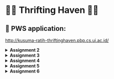 # :handbag::scarf: Thrifting Haven :boot::coat:

## :link: PWS application:
http://kusuma-ratih-thriftinghaven.pbp.cs.ui.ac.id/


<details>
<Summary><b>Assignment 2</b></summary>


## [ASSIGNMENT 2](https://pbp-fasilkom-ui.github.io/ganjil-2025/en/assignments/individual/assignment-2)

## :memo: How to implement the checklist

### :ballot_box_with_check: Create a new Django Project
In order to create a new Django Project we have to:
+ Create a new directory named `thrifting-haven` and open the command prompt inside the new directory.
+ Create a virtual environment by running the command below
```
python -m venv env
```
+ Then activate the virtual environment with the following command, indicated with (env) on the terminal input line.
```
env\Scripts\activate
```
Afterwards, we set up dependencies in the same directory.
+ Create a `requirements.txt` file and add the following dependencies
```
django
gunicorn
whitenoise
psycopg2-binary
requests
urllib3
```
+ We install the dependencies by running the following command
```
pip install -r requirements.txt
```
Finally, we create a Django project named thrifting_haven by running the following command
```
django-admin startproject thrifting_haven .
```
Lastly, we need to configure the project and run the server.
+ To deploy we add the following to `ALLOWED_HOSTS` in `settings.py`:
```
ALLOWED_HOSTS = ["localhost", "127.0.0.1"]
```
+ Ensure `manage.py` is in the terminal’s active directory, then start the server with:
```
python manage.py runserver
```

### :ballot_box_with_check: Create an application with the name `main` in the project

Create a new application called `main` inside the `thrifting-haven` project by running the following command
```
python manage.py startapp main
```
To go into the next step, we make sure that the `settings.py` file inside `thrifting_haven` project directory has 'main' added to the `INSTALL_APPS` variable as shown below
```
INSTALLED_APPS = [
    ...,
    'main'
]
```

### :ballot_box_with_check: Perform routing in the project so that the application main can run
In order to configure the URL routing for the 'main' application we need to:
+ Create a `urls.py` file in the `main` directory with the following contents:
```
from django.urls import path
from main.views import show_main

app_name = 'main'

urlpatterns = [
    path('', show_main, name='show_main'),
]
```

### :ballot_box_with_check: Create a model in the application `main` with the name `Product` 
The following needs to be put into `models.py` in order to have the following attributes:
+ `name` as the name of the item with type CharField.
+ `price` as the price of the item with type IntegerField.
+ `description` as the description of the item with type TextField.
```
from django.db import models

class Product(models.Model):
    name = models.CharField(max_length=100)
    price = models.IntegerField()
    description = models.TextField()
    condition = models.CharField(max_length=100)
```

### :ballot_box_with_check: Create a function in `views.py` to return to an HTML template that displays the name of the application and your name and class
The code declares the show_main function, which accepts a request parameter. We hereby add a function that will handle HTTP requests and return the appropriate view such as the following:
```
from django.shortcuts import render

def show_main(request):
    context = {
        'application_name' : 'thrifting-haven',
        'class': 'PBD',
        'name': 'Kusuma Ratih Hanindyani'
    }

    return render(request, "main.html", context)
```

### :ballot_box_with_check: Create a routing in `urls.py` for the application `main` to map the function created in `views.py`
To add a URL route in the project's urls.py to connect it to the main view we need to open the `urls.py` file inside of the `thrifting_haven` project directory, not the one inside the `main` directory.

+ Import the include function from django.urls.
```
...
from django.urls import path, include
```

+ Add the following URL route to direct to the main view within the urlpatterns variable.
```
urlpatterns = [
    ...
    path('', include('main.urls')),
    ...
]
```

### :ballot_box_with_check: Perform deployment to PWS so that it can be accessed by others via the Internet
In order to deploy to PWS at https://pbp.cs.ui.ac.id we have to:
+ create a new project labeled as `thriftinghaven`
+ on the `settings.py` file of the Django project, add the PWS deployment URL to the ALLOWED_HOSTS field such as shown below
```
ALLOWED_HOSTS = ["localhost", "127.0.0.1","kusuma-ratih-thriftinghaven.pbp.cs.ui.ac.id"]
```
+ Do a git `add`, `commit`, and `push` for deployment to the PWS.

## :ballot_box_with_check: Create a `README.md` that contains a link to the PWS application that has been deployed
To create a README.md, simply open the used IDE (VS code) and add a `README.md` file to the project directory `thrifting-haven`.

## :bar_chart: Diagram that contains the request client to a Django-based web application and the response it gives, explaining the relationship between `urls.py`, `views.py`, `models.py`, and the `html` file
![diagram](diagram.png)
+ The user's request will first be processed and then forwarded to the appropriate view.
+ The view will then read/write data from the Model and use a Template to display and return the response to the user.

## :outbox_tray: The use of `git` in software development 

Git is essential in software development for managing code versions and enabling collaboration. It allows multiple developers to work on different parts of a project simultaneously by using branches, which can later be merged into the main codebase. Git also tracks changes, providing a history of modifications that makes it easy to revert to previous versions if needed. It also integrates with platforms like GitHub or GitLab, facilitating code reviews and ensuring code quality. 

## :chart_with_upwards_trend: Why Django is used as the starting point for learning software development

Django is a popular choice for beginners because it’s simple, easy to understand, and comes with many built-in tools that make web development easier. Since it’s based on Python, which is known for its clear and straightforward syntax, it's great for learning. Django helps you focus on building your project without worrying too much about complex details, like handling databases or user logins. It also teaches good practices in organizing code, making it a solid foundation for anyone starting in software development.

## :bulb: Why the Django model is called an ORM

Django’s model is called an ORM (Object-Relational Mapper) because it helps you work with databases using Python code instead of writing SQL queries. It turns Python classes into database tables and class attributes into table columns. This makes it easier to manage the database, letting you add, update, or delete data using Python without needing to learn SQL.

</details>

<details>
<Summary><b>Assignment 3</b></summary>


## [ASSIGNMENT 3](https://pbp-fasilkom-ui.github.io/ganjil-2025/en/assignments/individual/assignment-3)

### :ballot_box_with_check: Creating a form input to add a model

In order to reduce the possibility of redundancy of code we create a skeleton that acts as a base for views.
+ Create a directory `templates` in the `main` directory and create a new HTML file named `base.html`. 
+ In the `settings.py` file of the `thrifting_haven` directory you add the following to the `TEMPLATES` variable 
```
'DIRS': [BASE_DIR / 'templates'],
```

+ Create a new file in the `main` directory with the name `forms.py` so that it can receive Product datas
```
from django.forms import ModelForm
from main.models import Product

class ThriftEntryForm(ModelForm):
    class Meta:
        model = Product
        fields = ["name", "price", "description", "condition"]
```
+ Change the Primary Key From Integer to UUID by adding the following to the `main` subdirectory
```
import uuid  # add this line at the very top
...
class Product(models.Model):
    id = models.UUIDField(primary_key=True, default=uuid.uuid4, editable=False)  # add this line
...
```
+ Open the `views.py` file in the `main` directory and add `from django.shortcuts import render, redirect` at the top of the file
+ Create a new function to add new products
```
def create_product(request):
    form = ThriftEntryForm(request.POST or None)

    if form.is_valid() and request.method == "POST":
        form.save()
        return redirect('main:show_main')

    context = {'form': form}
    return render(request, "create_product.html", context)
```
+ Create a HTML template to display the form and add it to `urls.py` in the `main` directory
```
urlpatterns = [
    path('', show_main, name='show_main'),
    path('create-product', create_product, name='create_product'),
]
```

### :ballot_box_with_check: Add 4 views to view the added objects in XML, JSON, XML by ID, and JSON by ID formats

To access the XML and JSON data from the forms directly we insert the following functions into `views.py`
```
def show_xml(request):
    data = Product.objects.all()
    return HttpResponse(serializers.serialize("xml", data), content_type="application/xml")

def show_json(request):
    data = Product.objects.all()
    return HttpResponse(serializers.serialize("json", data), content_type="application/json")

def show_xml_by_id(request, id):
    data = Product.objects.filter(pk=id)
    return HttpResponse(serializers.serialize("xml", data), content_type="application/xml")

def show_json_by_id(request, id):
    data = Product.objects.filter(pk=id)
    return HttpResponse(serializers.serialize("json", data), content_type="application/json")
```

### :ballot_box_with_check: Create URL routing for each of the views added

To create URL routing for each of the views added we have to:
+ Open the `urls.py` file in the `main` directory and import the previous functions such as the following
```
from main.views import show_main, create_product, show_xml, show_json, show_xml_by_id, show_json_by_id
```
+ Add the URL path to the `urlpatterns` variable in the `urls.py` file in the `main` directory to access the functions that were imported such as the following
```
    path('xml/', show_xml, name='show_xml'),
    path('json/', show_json, name='show_json'),
    path('xml/<str:id>/', show_xml_by_id, name='show_xml_by_id'),
    path('json/<str:id>/', show_json_by_id, name='show_json_by_id'),
```

## :mailbox_with_mail: Why we need data delivery in implementing a platform

The main reason data delivery is essential in implementing a platform is to ensure that users receive the information they need quickly and accurately, enabling seamless interaction with the platform. This enhances the user experience by ensuring real-time data access, maintaining data consistency, and supporting essential platform functions like displaying content, processing transactions, and integrating with external systems, all while ensuring performance and security.

## :file_folder: XML or JSON

I prefer JSON over XML because it's simpler and easier to work with. JSON has a compact, readable format that's quicker to write, parse, and debug compared to XML, which can be more complex and harder to read. Since JSON works well with JavaScript and other programming languages, it's perfect for modern web development and APIs where speed and efficiency are important. While XML has extra features like namespaces and schemas, these are often not needed for most applications today, which is why JSON is more popular.

## :clipboard: The functional usage of `is_valid()` method in Django forms and why we need the method in forms

The is_valid() method in Django forms checks whether the data entered is correct and follows the required rules, such as completeness and proper format. If the data is valid, it returns True and stores the cleaned data for further processing. If not, it returns False and provides error messages. This method is crucial to ensure that only valid and safe data is processed, preventing errors and security risks in the application, and providing feedback to users to correct any mistakes before submitting the form.

## :minidisc: Why we need `csrf_token` when creating a form in Django

The `csrf_token` in Django forms is essential to protect against Cross-Site Request Forgery (CSRF) attacks, which occur when a malicious website tricks a user into making unwanted requests to another site where they are authenticated. By using `csrf_token`, Django ensures that form submissions are legitimate and come from the same user who loaded the page. Without it, attackers could exploit this vulnerability by tricking users into performing unintended actions, such as changing account settings or transferring funds, potentially compromising the security of the web application.

## :postbox: Postman Results

### XML
![xml](images/xml.png)

### JSON 
![json](images/json.png)

### XML by ID
![xml by ID](images/xml%20by%20id.png)

### JSON by ID
![json by ID](images/json%20by%20id.png)

</details>

<details>
<Summary><b>Assignment 4</b></summary>


## [ASSIGNMENT 4](https://pbp-fasilkom-ui.github.io/ganjil-2025/en/assignments/individual/assignment-4)


### :ballot_box_with_check: Implement the register, login, and logout functions

In order to implement the Register we need to 
+ Import `UserCreationForm` and `messages` into `views.py` in the main subdirectory
```
from django.contrib.auth.forms import UserCreationForm
from django.contrib import messages
```
+ Add the `register` function
```
def register(request):
    form = UserCreationForm()

    if request.method == "POST":
        form = UserCreationForm(request.POST)
        if form.is_valid():
            form.save()
            messages.success(request, 'Your account has been successfully created!')
            return redirect('main:login')
    context = {'form':form}
    return render(request, 'register.html', context)
```
+ Create a new HTML file named `register.html`
+ Import the `register` function into `urls.py` and add the URL path to `urlpatterns`
```
from main.views import register
...
 urlpatterns = [
     ...
     path('register/', register, name='register'),
 ]
```
In order to implement a Login Function we need to
+ Import `authenticate`, `login`, and `AuthenticationForm` into `views.py`
```
from django.contrib.auth.forms import UserCreationForm, AuthenticationForm
from django.contrib.auth import authenticate, login
```
+ Add the `login_user` function
```
def login_user(request):
   if request.method == 'POST':
      form = AuthenticationForm(data=request.POST)

      if form.is_valid():
            user = form.get_user()
            login(request, user)
            return redirect('main:show_main')

   else:
      form = AuthenticationForm(request)
   context = {'form': form}
   return render(request, 'login.html', context)
```
+ Create a new HTML file named `login.html`
+ Import the `login_user` function into `urls.py` and add a URL path to `urlpatterns`
```
from main.views import login_user
...
urlpatterns = [
   ...
   path('login/', login_user, name='login'),
]
```
Lastly we need to implement the Logout Function
+ Import `logout` in `views.py`
```
from django.contrib.auth import logout
```
+ Add the `logout_user` function to `views.py`
```
def logout_user(request):
    logout(request)
    return redirect('main:login')
```
+ In the `main.html` file we add the following hyperlink tag
```
<a href="{% url 'main:logout' %}">
  <button>Logout</button>
</a>
```
+ In `urls.py` import the `logout_user` function and finally, we add the URL path to `urlpatterns` such as the following
```
from main.views import logout_user
...
urlpatterns = [
   ...
   path('logout/', logout_user, name='logout'),
]
```
### :ballot_box_with_check: Make two accounts with three dummy data

### account 1
![account 1](images/account%201.png)

### account 2
![account 2](images/account%202.png)

### :ballot_box_with_check: Connect the models `Product` and `User`

In order to connect the models `Product` and `User` in `models.py` you need to:
+ Add the import
```
from django.contrib.auth.models import User
```
+ Modify the `Product` model
```
class Product(models.Model):
    user = models.ForeignKey(User, on_delete=models.CASCADE)
```
In `views.py`, you need to:
+ Update `create_product`
```
def create_product(request):
    form = ThriftEntryForm(request.POST or None)

    if form.is_valid() and request.method == "POST":
        thrift_entry = form.save(commit=False)
        thrift_entry.user = request.user
        thrift_entry.save()
        return redirect('main:show_main')

    context = {'form': form}
    return render(request, "create_product.html", context)
```
+ Update `show_main`
```
def show_main(request):
    thrift_entries = Product.objects.filter(user=request.user)

    context = {
         'name': request.user.username,
         ...
    }
...
```
+ Run the model migration with
```
python manage.py makemigrations
python manage.py migrate
```
+ Add another statement in `settings.py` in the thrifting_haven subdirectory
```
import os
```
+ Change the variable `DEBUG` into the following
```
PRODUCTION = os.getenv("PRODUCTION", False)
DEBUG = not PRODUCTION
```
+ Test by making another account and seeing whether the previous Product entry will not be displayed on the page of the new account.

### :ballot_box_with_check: Display logged in user details and apply cookies like last login

In order to apply cookies and display the logged in user details you need to:
+ In `views.py` import the following
```
import datetime
from django.http import HttpResponseRedirect
from django.urls import reverse
```
+ In the `login_user` function, to track when the user last logged in we replace the code in the `if form.isvalid()` block with the following
```
...
if form.is_valid():
    user = form.get_user()
    login(request, user)
    response = HttpResponseRedirect(reverse("main:show_main"))
    response.set_cookie('last_login', str(datetime.datetime.now()))
    return response
...
```
+ In the `show_main` function, we add the to the `context` variable
```
context = {
    ...
    'last_login': request.COOKIES['last_login'],
}
```
+ Modify the `logout_user` function
```
def logout_user(request):
    logout(request)
    response = HttpResponseRedirect(reverse('main:login'))
    response.delete_cookie('last_login')
    return response
```
+ To display the last login data in `main.html` add the following
```
...
<h5>Last login session: {{ last_login }}</h5>
...
```

## :globe_with_meridians: The difference between `HttpResponseRedirect()` and `redirect()`

The main difference between `HttpResponseRedirect()` and `redirect()` is in their flexibility. `HttpResponseRedirect()` requires a URL as its first argument, meaning you can only redirect to a specific URL. On the other hand, `redirect()` is more versatile as it ultimately returns an `HttpResponseRedirect`, but it allows you to pass in a model, view name, or URL as its argument. This makes `redirect()` more convenient for various use cases.

## :desktop_computer: How the `Product` model is linked with `User`

The `Product` model is linked to the `User` model through a ForeignKey, where each `Product` belongs to a single `User`, but a user can have multiple products. The `on_delete=models.CASCADE` option ensures that if a user is deleted, their associated products are also removed. In the view, when a user creates a product, it's linked to them via `thrift_entries = Product.objects.filter(user=request.user)`Additionally, product entries are filtered by the logged-in user, ensuring users only see their own entries. This setup allows the application to track and display products on a per-user basis.


## :keyboard: The difference between authentication and authorization, what happens when a user logs in

Authentication is the process of verifying a user’s identity by checking their credentials, typically a username and password. When a user logs in, Django verifies these credentials through its built-in authentication system. If the details are correct, Django creates a session, allowing the user to stay logged in as they navigate through the site. Django implements authentication using the User model and authentication backends, with the default being the username-password system, though other methods like OAuth can be integrated.

Authorization determines what an authenticated user is allowed to do within the application. Once a user is logged in, Django uses permissions and groups to manage access control, ensuring users can only access resources or perform actions they’re permitted to. This is handled through checks like request.user.is_authenticated and permission classes for views. Django’s admin system, for example, uses these permissions to control which users can manage specific models or data.


## :cookie: How does Django remember logged-in users? Explain other uses of cookies and whether all cookies are safe to use.

Django remembers logged-in users by storing a session ID in a cookie on the user's browser. This session ID helps Django retrieve the user's session data from the server, allowing them to stay logged in as they navigate the site.

Cookies are also used for purposes like tracking user preferences or analytics, but not all cookies are safe. Sensitive data should never be stored directly in cookies, and security measures like HttpOnly, Secure, and SameSite should be applied to protect against attacks like XSS and CSRF.

</details>

<details>
<Summary><b>Assignment 5</b></summary>


## [ASSIGNMENT 5](https://pbp-fasilkom-ui.github.io/ganjil-2025/en/assignments/individual/assignment-5)

### :ballot_box_with_check: Implement Functions to delete and edit products

In order to add the `edit_product` and `delete_product` functions
+ In `views.py` we add and import
```
from django.shortcuts import .., reverse
from django.http import .., HttpResponseRedirect
...
def edit_product(request, id):
    product = Product.objects.get(pk = id)

    form = ThriftEntryForm(request.POST or None, instance=product)

    if form.is_valid() and request.method == "POST":
        form.save()
        return HttpResponseRedirect(reverse('main:show_main'))

    context = {'form': form}
    return render(request, "edit_product.html", context)

def delete_product(request, id):
    product = Product.objects.get(pk = id)
    product.delete()
    return HttpResponseRedirect(reverse('main:show_main'))
```
+ In `urls.py` we add and import
```
from main.views import edit_product, delete_product
...
urlpatterns = [
    ...
    path('edit-product/<uuid:id>', edit_product, name='edit_product'),
    path('delete/<uuid:id>', delete_product, name='delete_product'),
]
```

### :ballot_box_with_check: Customize the design of the HTML templates that have been created in previous assignments using CSS
In the `base.html` file in `templates` of the root directory insert the following:
```
...
<head>
{% block meta %}
    <meta charset="UTF-8" />
    <meta name="viewport" content="width=device-width, initial-scale=1">
{% endblock meta %}
<script src="https://cdn.tailwindcss.com">
</script>
</head>
...
```

### :ballot_box_with_check: Customize the product list page to be more attractive and responsive

I modified the `main.html` file to look like the following:
```
{% extends 'base.html' %}
{% load static %}

{% block meta %}
<title>Thrifting Haven</title>
{% endblock meta %}
{% block content %}
{% include 'navbar.html' %}
<div class="overflow-x-hidden px-4 md:px-8 pb-8 pt-24 min-h-screen bg-yellow-950 flex flex-col"
     style="background-image: url('{% static 'image/background6.jpg' %}'); background-size: cover; background-position: center; background-repeat: no-repeat;">

  <div class="p-2 mb-6 relative">
    <div class="relative grid grid-cols-1 z-30 md:grid-cols-3 gap-8">

      {% include "card_info.html" with title='Name' value=name %}
      {% include "card_info.html" with title='Class' value=class %}
    </div>
</div>
    <div class="px-3 mb-4">
      <div class="flex rounded-md items-center bg-sky-950 py-2 px-4 w-fit">
        <h1 class="text-white text-center">Last Login: {{last_login}}</h1>
      </div>
    </div>
    <div class="flex justify-end mb-6">
        <a href="{% url 'main:create_product' %}" class="bg-sky-950 hover:bg-sky-700 text-white font-bold py-2 px-4 rounded-lg transition duration-300 ease-in-out transform hover:-translate-y-1 hover:scale-105">
            Add New Product Entry
        </a>
    </div>
    
    {% if not thrift_entries %}
    <div class="flex flex-col items-center justify-center min-h-[24rem] p-6">
        <img src="{% static 'image/very-sad.png' %}" alt="Sad face" class="w-32 h-32 mb-4"/>
        <p class="text-center text-gray-600 mt-4">There are no products in Thrifting Haven.</p>
    </div>
    {% else %}
    <div class="columns-1 sm:columns-2 lg:columns-3 gap-6 space-y-6 w-full">
        {% for thrift_entry in thrift_entries %}
            {% include 'card_product.html' with thrift_entry=thrift_entry %}
        {% endfor %}
    </div>
    {% endif %}
</div>
{% endblock content %}
```
### :ballot_box_with_check: The product list page will display details of each product using cards, for each product card, create two buttons to edit and delete the product on that card
In `card_product.html` I insert the following:
```
<div class="relative break-inside-avoid">
    <!-- Floating items on top -->
    <div class="absolute top-2 z-10 left-1/2 -translate-x-1/2 flex items-center -space-x-2">
        <div class="w-[3rem] h-8 bg-gray-200 rounded-md opacity-80 -rotate-90"></div>
        <div class="w-[3rem] h-8 bg-gray-200 rounded-md opacity-80 -rotate-90"></div>
    </div>
    
    <!-- Main Product Card -->
    <div class="relative top-5 bg-blue-100 shadow-md rounded-lg mb-6 break-inside-avoid flex flex-col border-2 border-blue-300 transform rotate-1 hover:rotate-0 transition-transform duration-300">
        <div class="bg-blue-200 text-gray-800 p-4 rounded-t-lg border-b-2 border-blue-300">
            <h3 class="font-bold text-xl mb-2">{{ thrift_entry.name }}</h3>
            <p class="text-gray-600">{{ thrift_entry.description }}</p>
        </div>
        
        <!-- Product Details -->
        <div class="p-4">
            <p class="font-semibold text-lg mb-2">Condition</p>
            <p class="text-gray-700 mb-2">
                <span class="bg-[linear-gradient(to_bottom,transparent_0%,transparent_calc(100%_-_1px),#CDC1FF_calc(100%_-_1px))] bg-[length:100%_1.5rem] pb-1">{{ thrift_entry.condition }}</span>
            </p>

            <!-- Price Section with Actual Price and Dollar Sign -->
            <div class="mt-4">
                <p class="text-gray-700 font-semibold mb-2">Price</p>
                <div class="relative pt-1">
                    <div class="flex mb-2 items-center justify-between">
                        <div>
                            <!-- Display actual price with dollar sign -->
                            <span class="text-xl font-semibold inline-block py-1 px-2 uppercase rounded-full text-green-600 bg-green-200">
                                ${{ thrift_entry.price }}
                            </span>
                        </div>
                    </div>
                </div>
            </div>
        </div>
    </div>

    <!-- Action Buttons: Edit and Delete -->
    <div class="absolute top-0 -right-4 flex space-x-1">
        <!-- Edit Button -->
        <a href="{% url 'main:edit_product' thrift_entry.pk %}" class="bg-yellow-500 hover:bg-yellow-600 text-white rounded-full p-2 transition duration-300 shadow-md">
            <svg xmlns="http://www.w3.org/2000/svg" class="h-9 w-9" viewBox="0 0 20 20" fill="currentColor">
                <path d="M13.586 3.586a2 2 0 112.828 2.828l-.793.793-2.828-2.828.793-.793zM11.379 5.793L3 14.172V17h2.828l8.38-8.379-2.83-2.828z" />
            </svg>
        </a>
        <!-- Delete Button -->
        <a href="{% url 'main:delete_product' thrift_entry.pk %}" class="bg-red-500 hover:bg-red-600 text-white rounded-full p-2 transition duration-300 shadow-md">
            <svg xmlns="http://www.w3.org/2000/svg" class="h-9 w-9" viewBox="0 0 20 20" fill="currentColor">
                <path fill-rule="evenodd" d="M9 2a1 1 0 00-.894.553L7.382 4H4a1 1 0 000 2v10a2 2 0 002 2h8a2 2 0 002-2V6a1 1 0 100-2h-3.382l-.724-1.447A1 1 0 0011 2H9zM7 8a1 1 0 012 0v6a1 1 0 11-2 0V8zm5-1a1 1 0 00-1 1v6a1 1 0 102 0V8a1 1 0 00-1-1z" clip-rule="evenodd" />
            </svg>
        </a>
    </div>
</div>
```

### :ballot_box_with_check: Create a navigation bar (navbar) for the features in the application that is responsive to different device sizes
In the root directory, in`templates` insert the `navbar.html` as the following:
```
<nav class="bg-sky-950 shadow-lg fixed top-0 left-0 z-40 w-screen">
    <div class="max-w-7xl mx-auto px-4 sm:px-6 lg:px-8">
      <div class="flex items-center justify-between h-16">
        <div class="flex items-center">
          <h1 class="text-2xl font-bold text-center text-white">Thrifting Haven</h1>
        </div>
        <div class="hidden md:flex items-center">
          {% if user.is_authenticated %}
            <span class="text-gray-300 mr-4">Welcome, {{ user.username }}</span>
            <a href="{% url 'main:logout' %}" class="text-center bg-red-500 hover:bg-red-600 text-white font-bold py-2 px-4 rounded transition duration-300">
              Logout
            </a>
          {% else %}
            <a href="{% url 'main:login' %}" class="text-center bg-blue-500 hover:bg-blue-600 text-white font-bold py-2 px-4 rounded transition duration-300 mr-2">
              Login
            </a>
            <a href="{% url 'main:register' %}" class="text-center bg-green-500 hover:bg-green-600 text-white font-bold py-2 px-4 rounded transition duration-300">
              Register
            </a>
          {% endif %}
        </div>
        <div class="md:hidden flex items-center">
          <button class="mobile-menu-button">
            <svg class="w-6 h-6 text-white" fill="none" stroke-linecap="round" stroke-linejoin="round" stroke-width="2" viewBox="0 0 24 24" stroke="currentColor">
              <path d="M4 6h16M4 12h16M4 18h16"></path>
            </svg>
          </button>
        </div>
      </div>
    </div>
    <!-- Mobile menu -->
    <div class="mobile-menu hidden md:hidden  px-4 w-full md:max-w-full">
      <div class="pt-2 pb-3 space-y-1 mx-auto">
        {% if user.is_authenticated %}
          <span class="block text-gray-300 px-3 py-2">Welcome, {{ user.username }}</span>
          <a href="{% url 'main:logout' %}" class="block text-center bg-red-500 hover:bg-red-600 text-white font-bold py-2 px-4 rounded transition duration-300">
            Logout
          </a>
        {% else %}
          <a href="{% url 'main:login' %}" class="block text-center bg-blue-500 hover:bg-blue-600 text-white font-bold py-2 px-4 rounded transition duration-300 mb-2">
            Login
          </a>
          <a href="{% url 'main:register' %}" class="block text-center bg-green-500 hover:bg-green-600 text-white font-bold py-2 px-4 rounded transition duration-300">
            Register
          </a>
        {% endif %}
      </div>
    </div>
    <script>
      const btn = document.querySelector("button.mobile-menu-button");
      const menu = document.querySelector(".mobile-menu");
    
      btn.addEventListener("click", () => {
        menu.classList.toggle("hidden");
      });
    </script>
  </nav>
  ```

## :arrows_clockwise: The priority order of these CSS selectors if there are multiple CSS selectors for an HTML element

In CSS, the priority order of selectors is based on specificity. Inline styles have the highest precedence, followed by ID selectors, then class, attribute, and pseudo-class selectors, and finally, type selectors. If selectors have the same specificity, the last one in the CSS file takes precedence, overriding earlier rules.

## :twisted_rightwards_arrows: Why responsive design becomes an important concept in web application development

Responsive design is crucial in web development as it ensures websites adapt to various screen sizes and devices, providing a better user experience. Applications like YouTube and Airbnb effectively use responsive design, making their sites user-friendly on mobile and desktop. In contrast, the AREN website lacks responsiveness, leading to poor usability on mobile devices.

## :signal_strength: The differences between margin, border, and padding, and how to implement these three things

In CSS, margin, border, and padding are different properties that define the spacing and structure around an element. Margin creates space outside the element's border, separating it from other elements. Border is the outline around the element's content, while padding adds space inside the border, between the content and the border.

## :vibration_mode: The concepts of flex box and grid layout along with their uses

Flexbox and grid layout are two powerful CSS layout systems. Flexbox is a one-dimensional layout tool used for aligning items in rows or columns, making it ideal for smaller layouts. Grid layout, on the other hand, is a two-dimensional system that enables the arrangement of items in rows and columns, making it more suited for complex layouts like web pages with multiple sections or areas.


</details>


<details>
<Summary><b>Assignment 6</b></summary>


## [ASSIGNMENT 6](https://pbp-fasilkom-ui.github.io/ganjil-2025/en/assignments/individual/assignment-6)


### :ballot_box_with_check: Modify the codes in data cards to able to use AJAX GET
In order for the codes in data cards to be able to use AJAX GET we use:
```
<div id="product_cards"></div>

  async function getProducts(){
      return fetch("{% url 'main:show_json' %}").then((res) => res.json())
  }
...
```

### :ballot_box_with_check: Retrieve data using AJAX GET. Make sure that the data retrieved are only the data belonging to the logged-in user 
The following line in `views.py` ensures that the data being fetched is filtered for the logged-in user:
```
data = Product.objects.filter(user=request.user)
```

### :ballot_box_with_check: Create a button that opens a modal with a form for adding a product entry
+ In the `main.html` file we set up the modal that contains a form for entering the product entry details
```
    <div id="crudModal" tabindex="-1" aria-hidden="true" class="hidden fixed inset-0 z-50 w-full flex items-center justify-center bg-gray-800 bg-opacity-50 overflow-x-hidden overflow-y-auto transition-opacity duration-300 ease-out">
      <div id="crudModalContent" class="relative bg-white rounded-lg shadow-lg w-5/6 sm:w-3/4 md:w-1/2 lg:w-1/3 mx-4 sm:mx-0 transform scale-95 opacity-0 transition-transform transition-opacity duration-300 ease-out">
        <!-- Modal header -->
        <div class="flex items-center justify-between p-4 border-b rounded-t">
          <h3 class="text-xl font-semibold text-gray-900">
            Add New Product Entry
          </h3>
          <button type="button" class="text-gray-400 bg-transparent hover:bg-gray-200 hover:text-gray-900 rounded-lg text-sm p-1.5 ml-auto inline-flex items-center" id="closeModalBtn">
            <svg aria-hidden="true" class="w-5 h-5" fill="currentColor" viewBox="0 0 20 20" xmlns="http://www.w3.org/2000/svg">
              <path fill-rule="evenodd" d="M4.293 4.293a1 1 0 011.414 0L10 8.586l4.293-4.293a1 1 0 111.414 1.414L11.414 10l4.293 4.293a1 1 0 01-1.414 1.414L10 11.414l-4.293 4.293a1 1 0 01-1.414-1.414L8.586 10 4.293 5.707a1 1 0 010-1.414z" clip-rule="evenodd"></path>
            </svg>
            <span class="sr-only">Close modal</span>
          </button>
        </div>
        <!-- Modal body -->
        <div class="px-6 py-4 space-y-6 form-style">
          <form id="ThriftEntryForm">
            <div class="mb-4">
              <label for="name" class="block text-sm font-medium text-gray-700">Name</label>
              <input type="text" id="name" name="name" class="mt-1 block w-full border border-gray-300 rounded-md p-2 hover:border-sky-700" placeholder="Enter your product name" required>
            </div>
            <div class="mb-4">
              <label for="description" class="block text-sm font-medium text-gray-700">Description</label>
              <textarea id="description" name="description" rows="3" class="mt-1 block w-full h-52 resize-none border border-gray-300 rounded-md p-2 hover:border-sky-700" placeholder="Describe your product" required></textarea>
            </div>
            <div class="mb-4">
              <label for="price" class="block text-sm font-medium text-gray-700">Price ($)</label>
              <input type="number" id="price" name="price" min="1" step="0.01" class="mt-1 block w-full border border-gray-300 rounded-md p-2 hover:border-sky-700" placeholder="Enter the price of your product" required>
            </div>
            <!-- Add Condition field here -->
            <div class="mb-4">
              <label for="condition" class="block text-sm font-medium text-gray-700">Condition</label>
              <input type="text" id="condition" name="condition" class="mt-1 block w-full border border-gray-300 rounded-md p-2 hover:border-sky-700" placeholder="Enter the condition (e.g. new, used, refurbished)" required>
            </div>
          </form>
        </div>
        <!-- Modal footer -->
        <div class="flex flex-col space-y-2 md:flex-row md:space-y-0 md:space-x-2 p-6 border-t border-gray-200 rounded-b justify-center md:justify-end">
          <button type="button" class="bg-gray-500 hover:bg-gray-600 text-white font-bold py-2 px-4 rounded-lg" id="cancelButton">Cancel</button>
          <button type="submit" id="submitProduct" form="ThriftEntryForm" class="bg-sky-700 hover:bg-sky-600 text-white font-bold py-2 px-4 rounded-lg">Save</button>
        </div>
      </div>
    </div>
```
+ In the `main.html` file we then add the following Javascript Functions inside the `<script>` tag to show and hide the modal when the button is clicked
```
const modal = document.getElementById('crudModal');
  const modalContent = document.getElementById('crudModalContent');

  function showModal() {
      const modal = document.getElementById('crudModal');
      const modalContent = document.getElementById('crudModalContent');

      modal.classList.remove('hidden'); 
      setTimeout(() => {
        modalContent.classList.remove('opacity-0', 'scale-95');
        modalContent.classList.add('opacity-100', 'scale-100');
      }, 50); 
  }

  function hideModal() {
      const modal = document.getElementById('crudModal');
      const modalContent = document.getElementById('crudModalContent');

      modalContent.classList.remove('opacity-100', 'scale-100');
      modalContent.classList.add('opacity-0', 'scale-95');

      setTimeout(() => {
        modal.classList.add('hidden');
      }, 150); 
  }

  document.getElementById("cancelButton").addEventListener("click", hideModal);
  document.getElementById("closeModalBtn").addEventListener("click", hideModal);
```
+ To create a button to trigger the modal, in the `main.html` we add a new button to perform the addition of data with AJAX
```
        <a href="{% url 'main:create_product' %}" class="bg-sky-950 hover:bg-sky-700 text-white font-bold py-2 px-4 rounded-lg transition duration-300 ease-in-out transform hover:-translate-y-1 hover:scale-105">
            Add New Product
        </a>
        <button data-modal-target="crudModal" data-modal-toggle="crudModal" class="btn bg-sky-700 hover:bg-sky-600 text-white font-bold py-2 px-4 rounded-lg transition duration-300 ease-in-out transform hover:-translate-y-1 hover:scale-105 ml-4" onclick="showModal();">
          Add New Product by AJAX
        </button>
```

### :ballot_box_with_check: Create a new view function to add a new product entry to the database
In `views.py` import and add the following function:
```
from django.views.decorators.csrf import csrf_exempt
from django.views.decorators.http import require_POST
...
@csrf_exempt
@require_POST
def add_product_ajax(request):
    name = strip_tags(request.POST.get("name"))
    price = request.POST.get("price")
    description = strip_tags(request.POST.get("description"))
    condition = strip_tags(request.POST.get("condition"))
    user = request.user

    new_product = Product(
        name=name, price=price,
        description=description, condition=condition,
        user=user
    )
    new_product.save()

    return HttpResponse(b"CREATED", status=201)
```

### :ballot_box_with_check: Create a `/create-ajax/` path that routes to the new view function you created
In `urls.py` import and add the following:
```
from main.views import ..., add_product_ajax

main/urls.py
urlpatterns = [
    ...
    path('create-product-ajax', add_product_ajax, name='add_product_ajax'),
]
```

### :ballot_box_with_check: Connect the form you created inside the modal to the /create-ajax/ path
+ To connect the form we create a new function in the block `<script>` such as the following:
```
<script>
  function addProduct() {
    fetch("{% url 'main:add_product_ajax' %}", {
      method: "POST",
      body: new FormData(document.querySelector('#ThriftEntryForm')),
    })
    .then(response => refreshProducts())

    document.getElementById("ThriftEntryForm").reset(); 
    document.querySelector("[data-modal-toggle='crudModal']").click();

    return false;
  }
``` 
+ We then also add an event listener to the form in the modal to run the function
```
  document.getElementById("ThriftEntryForm").addEventListener("submit", (e) => {
    e.preventDefault();
    addProduct();
  })
```

### :ballot_box_with_check: Perform asynchronous refresh on the main page to display the latest item list without reloading the entire main page
Add the following code to the `main.html` file:
```

  async function refreshProducts() {
    document.getElementById("product_cards").innerHTML = "";
    document.getElementById("product_cards").className = "";
    const Products = await getProducts();
    let htmlString = "";
    let classNameString = "";

    if (Products.length === 0) {
        classNameString = "flex flex-col items-center justify-center min-h-[24rem] p-6";
        htmlString = `
            <div class="flex flex-col items-center justify-center min-h-[24rem] p-6">
                <img src="{% static 'image/very-sad.png' %}" alt="Sad face" class="w-32 h-32 mb-4"/>
                <p class="text-center text-gray-600 mt-4">No products on the thrifting haven yet.</p>
            </div>
        `;
    }
    else {
        classNameString = "columns-1 sm:columns-2 lg:columns-3 gap-6 space-y-6 w-full"
        Products.forEach((item) => {
            const name = DOMPurify.sanitize(item.fields.name);
            const description = DOMPurify.sanitize(item.fields.description);
            const condition = DOMPurify.sanitize(item.fields.condition);
            const price = DOMPurify.sanitize(item.fields.price);
            htmlString += `
            <div class="relative break-inside-avoid">
                <div class="absolute top-2 z-10 left-1/2 -translate-x-1/2 flex items-center -space-x-2">
                    <div class="w-[3rem] h-8 bg-gray-200 rounded-md opacity-80 -rotate-90"></div>
                    <div class="w-[3rem] h-8 bg-gray-200 rounded-md opacity-80 -rotate-90"></div>
                </div>
                <div class="relative top-5 bg-blue-100 shadow-md rounded-lg mb-6 break-inside-avoid flex flex-col border-2 border-blue-300 transform rotate-1 hover:rotate-0 transition-transform duration-300">
                    <div class="bg-blue-200 text-gray-800 p-4 rounded-t-lg border-b-2 border-blue-300">
                        <h3 class="font-bold text-xl mb-2">${name}</h3>
                        <p class="text-gray-600">${condition}</p>
                    </div>
                    <div class="p-4">
                        <p class="font-semibold text-lg mb-2">Description</p>
                        <p class="text-gray-700 mb-2">
                            <span class="bg-[linear-gradient(to_bottom,transparent_0%,transparent_calc(100%_-_1px),#CDC1FF_calc(100%_-_1px))] bg-[length:100%_1.5rem] pb-1">${description}</span>
                        </p>
                        <div class="mt-4">
                            <p class="text-gray-700 font-semibold mb-2">Price</p>
                            <div class="relative pt-1">
                                <div class="flex mb-2 items-center justify-between">
                                    <div>
                                        <span class="text-xl font-semibold inline-block py-1 px-2 uppercase rounded-full text-green-600 bg-green-200">
                                            $${price}
                                        </span>
                                    </div>
                                </div>
                            </div>
                        </div>
                    </div>
                </div>

                <div class="absolute top-0 -right-4 flex space-x-1">
                    <a href="/edit-product/${item.pk}" class="bg-yellow-500 hover:bg-yellow-600 text-white rounded-full p-2 transition duration-300 shadow-md">
                        <svg xmlns="http://www.w3.org/2000/svg" class="h-9 w-9" viewBox="0 0 20 20" fill="currentColor">
                            <path d="M13.586 3.586a2 2 0 112.828 2.828l-.793.793-2.828-2.828.793-.793zM11.379 5.793L3 14.172V17h2.828l8.38-8.379-2.83-2.828z" />
                        </svg>
                    </a>
                    <a href="/delete/${item.pk}" class="bg-red-500 hover:bg-red-600 text-white rounded-full p-2 transition duration-300 shadow-md">
                        <svg xmlns="http://www.w3.org/2000/svg" class="h-9 w-9" viewBox="0 0 20 20" fill="currentColor">
                            <path fill-rule="evenodd" d="M9 2a1 1 0 00-.894.553L7.382 4H4a1 1 0 000 2v10a2 2 0 002 2h8a2 2 0 002-2V6a1 1 0 100-2h-3.382l-.724-1.447A1 1 0 0011 2H9zM7 8a1 1 0 012 0v6a1 1 0 11-2 0V8zm5-1a1 1 0 00-1 1v6a1 1 0 102 0V8a1 1 0 00-1-1z" clip-rule="evenodd" />
                        </svg>
                    </a>
                </div>
            </div>
            `;
        });
    }
    document.getElementById("product_cards").className = classNameString;
    document.getElementById("product_cards").innerHTML = htmlString;
}
refreshProducts();
```

## :black_nib: Benefits of using JavaScript in developing web applications
JavaScript enhances web applications by enabling interactivity and dynamic content, allowing users to engage with the site without full-page reloads. It supports client-side scripting, which improves user experience through real-time updates and smooth navigation. Additionally, various frameworks and libraries like React and Angular streamline development and allow for complex applications using less code. With the introduction of Node.js, JavaScript can also handle server-side logic, enabling full-stack development with a single language.

## :boomerang: Why we need to use await when we call fetch() and what would happen if we don't use await
Using await with fetch() is essential because it pauses code execution until the fetch promise is resolved. Without await, the code continues running immediately, which can lead to errors as it may try to access data that hasn't been retrieved yet. By using await, we ensure that subsequent code only runs after the data is successfully fetched, maintaining the correct logical flow of the application.

## :tada: Why we need to use the csrf_exempt decorator on the view used for AJAX POST
The csrf_exempt decorator is used for AJAX POST requests in Django to bypass CSRF protection when the CSRF token is not included in the request. This is important because front-end code may not always send the token, especially in AJAX calls. While this exemption allows the request to proceed, it should be used cautiously as it can open potential vulnerabilities, making it crucial to implement proper security measures in AJAX requests.

## :soap: Why the sanitization can't be done just in the front-end
Front-end user input sanitization enhances user experience but should not be the only method of validation since it can be easily bypassed by malicious users. Back-end sanitization is vital for security, ensuring all input is validated before interacting with the server or database, protecting against threats like SQL injection and XSS attacks. Therefore, both front-end and back-end sanitization are necessary for a secure application.